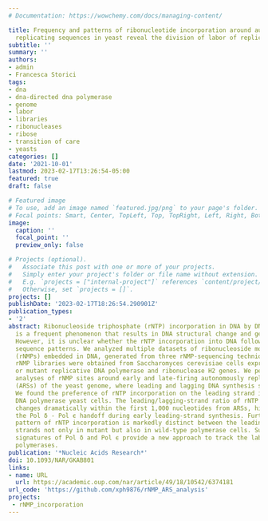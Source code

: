 ```yaml
---
# Documentation: https://wowchemy.com/docs/managing-content/

title: Frequency and patterns of ribonucleotide incorporation around autonomously
  replicating sequences in yeast reveal the division of labor of replicative DNA polymerases
subtitle: ''
summary: ''
authors:
- admin
- Francesca Storici
tags:
- dna
- dna-directed dna polymerase
- genome
- labor
- libraries
- ribonucleases
- ribose
- transition of care
- yeasts
categories: []
date: '2021-10-01'
lastmod: 2023-02-17T13:26:54-05:00
featured: true
draft: false

# Featured image
# To use, add an image named `featured.jpg/png` to your page's folder.
# Focal points: Smart, Center, TopLeft, Top, TopRight, Left, Right, BottomLeft, Bottom, BottomRight.
image:
  caption: ''
  focal_point: ''
  preview_only: false

# Projects (optional).
#   Associate this post with one or more of your projects.
#   Simply enter your project's folder or file name without extension.
#   E.g. `projects = ["internal-project"]` references `content/project/deep-learning/index.md`.
#   Otherwise, set `projects = []`.
projects: []
publishDate: '2023-02-17T18:26:54.290901Z'
publication_types:
- '2'
abstract: Ribonucleoside triphosphate (rNTP) incorporation in DNA by DNA polymerases
  is a frequent phenomenon that results in DNA structural change and genome instability.
  However, it is unclear whether the rNTP incorporation into DNA follows any specific
  sequence patterns. We analyzed multiple datasets of ribonucleoside monophosphates
  (rNMPs) embedded in DNA, generated from three rNMP-sequencing techniques. These
  rNMP libraries were obtained from Saccharomyces cerevisiae cells expressing wild-type
  or mutant replicative DNA polymerase and ribonuclease H2 genes. We performed computational
  analyses of rNMP sites around early and late-firing autonomously replicating sequences
  (ARSs) of the yeast genome, where leading and lagging DNA synthesis starts bidirectionally.
  We found the preference of rNTP incorporation on the leading strand in wild-type
  DNA polymerase yeast cells. The leading/lagging-strand ratio of rNTP incorporation
  changes dramatically within the first 1,000 nucleotides from ARSs, highlighting
  the Pol δ - Pol ϵ handoff during early leading-strand synthesis. Furthermore, the
  pattern of rNTP incorporation is markedly distinct between the leading and lagging
  strands not only in mutant but also in wild-type polymerase cells. Such specific
  signatures of Pol δ and Pol ϵ provide a new approach to track the labor of these
  polymerases.
publication: '*Nucleic Acids Research*'
doi: 10.1093/NAR/GKAB801
links:
- name: URL
  url: https://academic.oup.com/nar/article/49/18/10542/6374181
url_code: 'https://github.com/xph9876/rNMP_ARS_analysis'
projects: 
 - rNMP_incorporation
---
```

